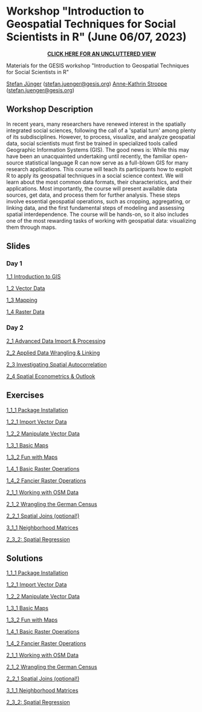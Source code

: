 # Workshop "Introduction to Geospatial Techniques for Social Scientists in R" (June 06/07, 2023)

<p align=center>   
<a href="https://stefanjuenger.github.io/gesis-workshop-geospatial-techniques-R-2023/"><b>CLICK HERE FOR AN UNCLUTTERED VIEW</b></a> 
</p>

Materials for the GESIS workshop "Introduction to Geospatial Techniques for Social Scientists in R" 

[Stefan Jünger](https://stefanjuenger.github.io) (stefan.juenger@gesis.org)
[Anne-Kathrin Stroppe](stefan.juenger@gesis.org) (stefan.juenger@gesis.org)

## Workshop Description
In recent years, many researchers have renewed interest in the spatially integrated social sciences, following the call of a 'spatial turn' among plenty of its subdisciplines. However, to process, visualize, and analyze geospatial data, social scientists must first be trained in specialized tools called Geographic Information Systems (GIS). The good news is: While this may have been an unacquainted undertaking until recently, the familiar open-source statistical language R can now serve as a full-blown GIS for many research applications.
This course will teach its participants how to exploit R to apply its geospatial techniques in a social science context. We will learn about the most common data formats, their characteristics, and their applications. Most importantly, the course will present available data sources, get data, and process them for further analysis. These steps involve essential geospatial operations, such as cropping, aggregating, or linking data, and the first fundamental steps of modeling and assessing spatial interdependence. The course will be hands-on, so it also includes one of the most rewarding tasks of working with geospatial data: visualizing them through maps.

## Slides
### Day 1
[1_1 Introduction to GIS](https://stefanjuenger.github.io/gesis-workshop-geospatial-techniques-R-2023/slides/1_1_Introduction_GIS.html)

[1_2 Vector Data](https://stefanjuenger.github.io/gesis-workshop-geospatial-techniques-R-2023/slides/1_2_Vector_Data.html)

[1_3 Mapping](https://stefanjuenger.github.io/gesis-workshop-geospatial-techniques-R-2023/slides/1_3_Mapping.html)

[1_4 Raster Data](https://stefanjuenger.github.io/gesis-workshop-geospatial-techniques-R-2023/slides/1_4_Raster_Data.html)

### Day 2
[2_1 Advanced Data Import & Processing](https://stefanjuenger.github.io/gesis-workshop-geospatial-techniques-R-2023/slides/2_1_Advanced_Data_Import_Processing.html)

[2_2 Applied Data Wrangling & Linking](https://stefanjuenger.github.io/gesis-workshop-geospatial-techniques-R-2023/slides/2_2_Applied_Data_Wrangling.html)

[2_3 Investigating Spatial Autocorrelation](https://stefanjuenger.github.io/gesis-workshop-geospatial-techniques-R-2023/slides/2_3_Investigating_Spatial_Autocorrelation.html)

[2_4 Spatial Econometrics & Outlook](https://stefanjuenger.github.io/gesis-workshop-geospatial-techniques-R-2023/slides/2_4_Spatial_Econometrics_Outlook.html)



## Exercises
[1_1_1 Package Installation](https://stefanjuenger.github.io/gesis-workshop-geospatial-techniques-R-2023/exercises/1_1_1_Package_Installation.html)

[1_2_1 Import Vector Data](https://stefanjuenger.github.io/gesis-workshop-geospatial-techniques-R-2023/exercises/1_2_1_Import_Vector_Data.html)

[1_2_2 Manipulate Vector Data](https://stefanjuenger.github.io/gesis-workshop-geospatial-techniques-R-2023/exercises/1_2_1_Manipulate_Vector_Data.html)

[1_3_1 Basic Maps](https://stefanjuenger.github.io/gesis-workshop-geospatial-techniques-R-2023/exercises/1_3_1_Basic_Maps.html)

[1_3_2 Fun with Maps](https://stefanjuenger.github.io/gesis-workshop-geospatial-techniques-R-2023/exercises/1_3_2_Fun_with_Maps.html)

[1_4_1 Basic Raster Operations](https://stefanjuenger.github.io/gesis-workshop-geospatial-techniques-R-2023/exercises/1_4_1_Basic_Raster_Operations.html)

[1_4_2 Fancier Raster Operations](https://stefanjuenger.github.io/gesis-workshop-geospatial-techniques-R-2023/exercises/1_4_2_Fancier_Raster_Operations.html)

[2_1_1 Working with OSM Data](https://stefanjuenger.github.io/gesis-workshop-geospatial-techniques-R-2023/exercises/2_1_1_Working_with_OSM_Data.html)

[2_1_2 Wrangling the German Census](https://stefanjuenger.github.io/gesis-workshop-geospatial-techniques-R-2023/exercises/2_1_2_Wrangling_the_German_Census.html)

[2_2_1 Spatial Joins (optional!)](https://stefanjuenger.github.io/gesis-workshop-geospatial-techniques-R-2023/exercises/2_2_1_Spatial_Joins.html)

[3_1_1 Neighborhood Matrices](https://stefanjuenger.github.io/gesis-workshop-geospatial-techniques-R-2023/exercises/3_1_1_Neighborhood_Matrices.html)

[2_3_2: Spatial Regression](https://stefanjuenger.github.io/gesis-workshop-geospatial-techniques-R-2023/exercises/2_3_2_Spatial_Regression.html)

## Solutions
[1_1_1 Package Installation](https://stefanjuenger.github.io/gesis-workshop-geospatial-techniques-R-2023/solutions/1_1_1_Package_Installation.html)

[1_2_1 Import Vector Data](https://stefanjuenger.github.io/gesis-workshop-geospatial-techniques-R-2023/solutions/1_2_1_Import_Vector_Data.html)

[1_2_2 Manipulate Vector Data](https://stefanjuenger.github.io/gesis-workshop-geospatial-techniques-R-2023/solutions/1_2_1_Manipulate_Vector_Data.html)

[1_3_1 Basic Maps](https://stefanjuenger.github.io/gesis-workshop-geospatial-techniques-R-2023/solutions/1_3_1_Basic_Maps.html)

[1_3_2 Fun with Maps](https://stefanjuenger.github.io/gesis-workshop-geospatial-techniques-R-2023/solutions/1_3_2_Fun_with_Maps.html)

[1_4_1 Basic Raster Operations](https://stefanjuenger.github.io/gesis-workshop-geospatial-techniques-R-2023/solutions/1_4_1_Basic_Raster_Operations.html)

[1_4_2 Fancier Raster Operations](https://stefanjuenger.github.io/gesis-workshop-geospatial-techniques-R-2023/solutions/1_4_2_Fancier_Raster_Operations.html)

[2_1_1 Working with OSM Data](https://stefanjuenger.github.io/gesis-workshop-geospatial-techniques-R-2023/solutions/2_1_1_Working_with_OSM_Data.html)

[2_1_2 Wrangling the German Census](https://stefanjuenger.github.io/gesis-workshop-geospatial-techniques-R-2023/solutions/2_1_2_Wrangling_the_German_Census.html)

[2_2_1 Spatial Joins (optional!)](https://stefanjuenger.github.io/gesis-workshop-geospatial-techniques-R-2023/solutions/2_2_1_Spatial_Joins.html)

[3_1_1 Neighborhood Matrices](https://stefanjuenger.github.io/gesis-workshop-geospatial-techniques-R-2023/solutions/3_1_1_Neighborhood_Matrices.html)

[2_3_2: Spatial Regression](https://stefanjuenger.github.io/gesis-workshop-geospatial-techniques-R-2023/solutions/2_3_2_Spatial_Regression.html)

